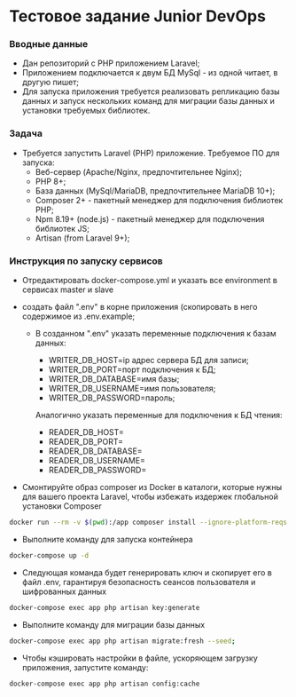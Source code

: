# Тестовое задание Junior DevOps

### Вводные данные
*	Дан репозиторий с PHP приложением Laravel;
*	Приложением подключается к двум БД MySql - из одной читает, в другую пишет;
*   Для запуска приложения требуется реализовать репликацию базы данных и запуск нескольких команд для миграции базы данных и установки требуемых библиотек.


### Задача
* Требуется запустить Laravel (PHP) приложение. Требуемое ПО для запуска:
    * Веб-сервер (Apache/Nginx, предпочтительнее Nginx);
    * PHP 8+;
    * База данных (MySql/MariaDB, предпочтительнее MariaDB 10+);
    * Composer 2+ - пакетный менеджер для подключения библиотек PHP;
    * Npm 8.19+ (node.js) - пакетный менеджер для подключения библиотек JS;
    * Artisan (from Laravel 9+);
    
### Инструкция по запуску сервисов
* Отредактировать docker-compose.yml и указать все environment в сервисах master и slave
* создать файл ".env" в корне приложения (скопировать в него содержимое из .env.example;
    * В созданном ".env" указать переменные подключения к базам данных:
        * WRITER_DB_HOST=ip адрес сервера БД для записи;
        * WRITER_DB_PORT=порт подключения к БД;
        * WRITER_DB_DATABASE=имя базы;
        * WRITER_DB_USERNAME=имя пользователя;
        * WRITER_DB_PASSWORD=пароль;

        Аналогично указать переменные для подключения к БД чтения:
        * READER_DB_HOST=
        * READER_DB_PORT=
        * READER_DB_DATABASE=
        * READER_DB_USERNAME=
        * READER_DB_PASSWORD=
   
* Cмонтируйте образ composer из Docker в каталоги, которые нужны для вашего проекта Laravel, чтобы избежать издержек глобальной установки Composer
```Bash 
docker run --rm -v $(pwd):/app composer install --ignore-platform-reqs
```
* Выполните команду для запуска контейнера
```Bash
docker-compose up -d
```

* Следующая команда будет генерировать ключ и скопирует его в файл .env, гарантируя безопасность сеансов пользователя и шифрованных данных
```Bash
docker-compose exec app php artisan key:generate
```
       
* Выполните команду для миграции базы данных
```Bash
docker-compose exec app php artisan migrate:fresh --seed;
```

* Чтобы кэшировать настройки в файле, ускоряющем загрузку приложения, запустите команду:
```Bash
docker-compose exec app php artisan config:cache
```

